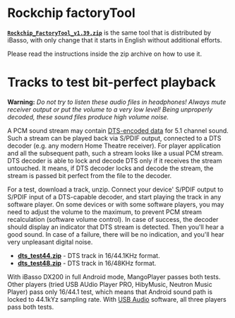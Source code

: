 # Rockchip factoryTool

[**`Rockchip_FactoryTool_v1.39.zip`**](https://github.com/Lurker00/DX200-firmware/raw/master/tools/Rockchip_FactoryTool_v1.39.zip) is the same tool that is distributed by iBasso, with only change that it starts in English without additional efforts.

Please read the instructions inside the zip archive on how to use it.

# Tracks to test bit-perfect playback

**Warning:** *Do not try to listen these audio files in headphones! Always mute receiver output or put the volume to a very low level! Being unproperly decoded, these sound files produce high volume noise.*

A PCM sound stream may contain [DTS-encoded data](https://en.wikipedia.org/wiki/DTS_(sound_system)) for 5.1 channel sound. Such a stream can be played back via S/PDIF output, connected to a DTS decoder (e.g. any modern Home Theatre receiver). For player application and all the subsequent path, such a stream looks like a usual PCM stream. DTS decoder is able to lock and decode DTS only if it receives the stream untouched. It means, if DTS decoder locks and decode the stream, the stream is passed bit perfect from the file to the decoder.

For a test, download a track, unzip. Connect your device' S/PDIF output to S/PDIF input of a DTS-capable decoder, and start playing the track in any software player. On some devices or with some software players, you may need to adjust the volume to the maximum, to prevent PCM stream recalculation (software volume control). In case of success, the decoder should display an indicator that DTS stream is detected. Then you'll hear a good sound. In case of a failure, there will be no indication, and you'll hear very unpleasant digital noise.

* [**dts_test44.zip**](https://github.com/Lurker00/DX200-firmware/raw/master/tools/dts_test44.zip) - DTS track in 16/44.1KHz format.
* [**dts_test48.zip**](https://github.com/Lurker00/DX200-firmware/raw/master/tools/dts_test48.zip) - DTS track in 16/48KHz format.

With iBasso DX200 in full Android mode, MangoPlayer passes both tests. Other players (tried USB AUdio Player PRO, HibyMusic, Neutron Music Player) pass only 16/44.1 test, which means that Android sound path is locked to 44.1kYz sampling rate. With [USB Audio](https://github.com/Lurker00/DX200-USB-Audio-Release/blob/master/README.md) software, all three players pass both tests.
